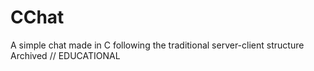 # CChat
A simple chat made in C following the traditional server-client structure
Archived // EDUCATIONAL
